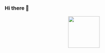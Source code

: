 ### Hi there 👋

<div id="header" align="center">
  <img src="https://tenor.com/view/helloworld-programming-gif-10988733249605918265" width="100"/>
</div>

<!--
**dotrovi/dotrovi** is a ✨ _special_ ✨ repository because its `README.md` (this file) appears on your GitHub profile.

Here are some ideas to get you started:

- 🔭 I’m currently working on ...
- 🌱 I’m currently learning ...
- 👯 I’m looking to collaborate on ...
- 🤔 I’m looking for help with ...
- 💬 Ask me about ...
- 📫 How to reach me: ...
- 😄 Pronouns: ...
- ⚡ Fun fact: ...
-->


